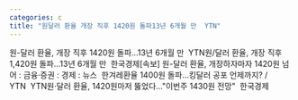 ```yaml
---
categories: c
title: "원달러 환율 개장 직후 1420원 돌파13년 6개월 만  YTN"
---
```

원-달러 환율, 개장 직후 1420원 돌파...13년 6개월 만&nbsp;&nbsp;YTN원/달러 환율, 개장 직후 1,420원 돌파…13년 6개월 만&nbsp;&nbsp;한국경제[속보] 원-달러 환율, 개장하자마자 1420원 넘어 : 금융·증권 : 경제 : 뉴스&nbsp;&nbsp;한겨레환율 1400원 돌파...킹달러 공포 언제까지? / YTN&nbsp;&nbsp;YTN원·달러 환율, 1420원마저 뚫었다…"이번주 1430원 전망"&nbsp;&nbsp;한국경제